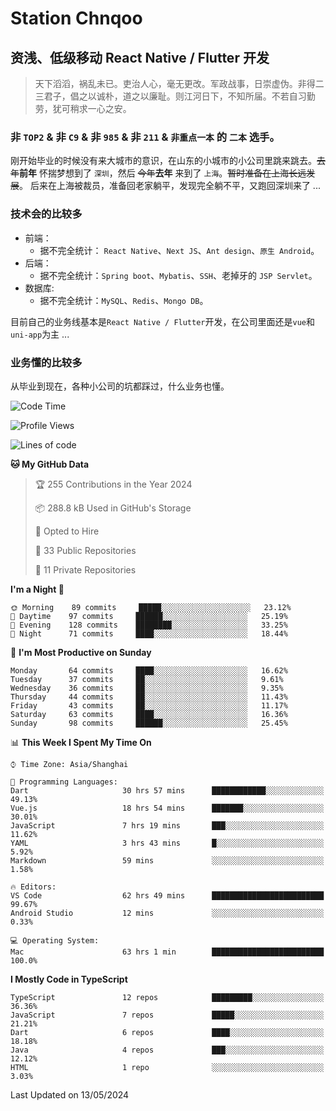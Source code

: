 # Station Chnqoo

## 资浅、低级移动 React Native / Flutter 开发

> 天下滔滔，祸乱未已。吏治人心，毫无更改。军政战事，日崇虚伪。非得二三君子，倡之以诚朴，道之以廉耻。则江河日下，不知所届。不若自习勤劳，犹可稍求一心之安。

### 非 `TOP2` & 非 `C9` & 非 `985` & 非 `211` & `非重点一本` 的 `二本` 选手。

刚开始毕业的时候没有来大城市的意识，在山东的小城市的小公司里跳来跳去。~~去年~~**前年** 怀揣梦想到了 `深圳`，然后 ~~今年~~**去年** 来到了 `上海`。~~暂时准备在上海长远发展~~。
后来在上海被裁员，准备回老家躺平，发现完全躺不平，又跑回深圳来了 ...

### 技术会的比较多

- 前端：
  - 据不完全统计： `React Native`、`Next JS`、`Ant design`、`原生 Android`。
- 后端：
  - 据不完全统计：`Spring boot`、`Mybatis`、`SSH`、老掉牙的 `JSP Servlet`。
- 数据库:
  - 据不完全统计：`MySQL`、`Redis`、`Mongo DB`。

目前自己的业务线基本是`React Native / Flutter`开发，在公司里面还是`vue`和`uni-app`为主 ...

### 业务懂的比较多

从毕业到现在，各种小公司的坑都踩过，什么业务也懂。

<!--START_SECTION:waka-->
![Code Time](http://img.shields.io/badge/Code%20Time-5%2C129%20hrs%2015%20mins-blue)

![Profile Views](http://img.shields.io/badge/Profile%20Views-169-blue)

![Lines of code](https://img.shields.io/badge/From%20Hello%20World%20I%27ve%20Written-342%20Thousand%20lines%20of%20code-blue)

**🐱 My GitHub Data** 

> 🏆 255 Contributions in the Year 2024
 > 
> 📦 288.8 kB Used in GitHub's Storage 
 > 
> 💼 Opted to Hire
 > 
> 📜 33 Public Repositories 
 > 
> 🔑 11 Private Repositories  
 > 
**I'm a Night 🦉** 

```text
🌞 Morning    89 commits     █████░░░░░░░░░░░░░░░░░░░░   23.12% 
🌆 Daytime    97 commits     ██████░░░░░░░░░░░░░░░░░░░   25.19% 
🌃 Evening    128 commits    ████████░░░░░░░░░░░░░░░░░   33.25% 
🌙 Night      71 commits     ████░░░░░░░░░░░░░░░░░░░░░   18.44%

```
📅 **I'm Most Productive on Sunday** 

```text
Monday       64 commits     ████░░░░░░░░░░░░░░░░░░░░░   16.62% 
Tuesday      37 commits     ██░░░░░░░░░░░░░░░░░░░░░░░   9.61% 
Wednesday    36 commits     ██░░░░░░░░░░░░░░░░░░░░░░░   9.35% 
Thursday     44 commits     ██░░░░░░░░░░░░░░░░░░░░░░░   11.43% 
Friday       43 commits     ██░░░░░░░░░░░░░░░░░░░░░░░   11.17% 
Saturday     63 commits     ████░░░░░░░░░░░░░░░░░░░░░   16.36% 
Sunday       98 commits     ██████░░░░░░░░░░░░░░░░░░░   25.45%

```


📊 **This Week I Spent My Time On** 

```text
⌚︎ Time Zone: Asia/Shanghai

💬 Programming Languages: 
Dart                     30 hrs 57 mins      ████████████░░░░░░░░░░░░░   49.13% 
Vue.js                   18 hrs 54 mins      ███████░░░░░░░░░░░░░░░░░░   30.01% 
JavaScript               7 hrs 19 mins       ███░░░░░░░░░░░░░░░░░░░░░░   11.62% 
YAML                     3 hrs 43 mins       █░░░░░░░░░░░░░░░░░░░░░░░░   5.92% 
Markdown                 59 mins             ░░░░░░░░░░░░░░░░░░░░░░░░░   1.58%

🔥 Editors: 
VS Code                  62 hrs 49 mins      █████████████████████████   99.67% 
Android Studio           12 mins             ░░░░░░░░░░░░░░░░░░░░░░░░░   0.33%

💻 Operating System: 
Mac                      63 hrs 1 min        █████████████████████████   100.0%

```

**I Mostly Code in TypeScript** 

```text
TypeScript               12 repos            █████████░░░░░░░░░░░░░░░░   36.36% 
JavaScript               7 repos             █████░░░░░░░░░░░░░░░░░░░░   21.21% 
Dart                     6 repos             ████░░░░░░░░░░░░░░░░░░░░░   18.18% 
Java                     4 repos             ███░░░░░░░░░░░░░░░░░░░░░░   12.12% 
HTML                     1 repo              ░░░░░░░░░░░░░░░░░░░░░░░░░   3.03%

```



 Last Updated on 13/05/2024
<!--END_SECTION:waka-->

<!---
ChenqiaoStation/ChenqiaoStation is a ✨ special ✨ repository because its `README.md` (this file) appears on your GitHub profile.
You can click the Preview link to take a look at your changes.
--->

